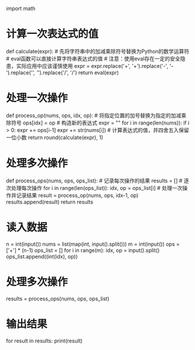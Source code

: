 import math

# 计算一次表达式的值
def calculate(expr):
    # 先将字符串中的加减乘除符号替换为Python的数学运算符
    # eval函数可以直接计算字符串表达式的值
    # 注意：使用eval存在一定的安全隐患，实际应用中应该谨慎使用
    expr = expr.replace('+', '+').replace('-', '-').replace('*', '*').replace('/', '/')
    return eval(expr)

# 处理一次操作
def process_op(nums, ops, idx, op):
    # 将指定位置的加号替换为指定的加减乘除符号
    ops[idx] = op
    # 构造新的表达式
    expr = ""
    for i in range(len(nums)):
        if i > 0:
            expr += ops[i-1]
        expr += str(nums[i])
    # 计算表达式的值，并四舍五入保留一位小数
    return round(calculate(expr), 1)

# 处理多次操作
def process_ops(nums, ops, ops_list):
    # 记录每次操作的结果
    results = []
    # 逐次处理每次操作
    for i in range(len(ops_list)):
        idx, op = ops_list[i]
        # 处理一次操作并记录结果
        result = process_op(nums, ops, idx-1, op)
        results.append(result)
    return results

# 读入数据
n = int(input())
nums = list(map(int, input().split()))
m = int(input())
ops = ['+'] * (n-1)
ops_list = []
for i in range(m):
    idx, op = input().split()
    ops_list.append((int(idx), op))

# 处理多次操作
results = process_ops(nums, ops, ops_list)

# 输出结果
for result in results:
    print(result)
